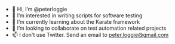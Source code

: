 - 👋 Hi, I’m @peterloggie
- 👀 I’m interested in writing scripts for software testing
- 🌱 I’m currently learning about the Karate framework
- 💞️ I’m looking to collaborate on test automation related projects
- 📫 I don't use Twitter. Send an email to peter.loggie@gmail.com

<!---
peterloggie/peterloggie is a ✨ special ✨ repository because its `README.md` (this file) appears on your GitHub profile.
You can click the Preview link to take a look at your changes.
--->
